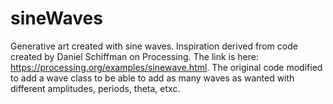 # sineWaves
Generative art created with sine waves. Inspiration derived from code created by Daniel Schiffman on Processing. The link is here: https://processing.org/examples/sinewave.html. The original code modified to add a wave class to be able to add as many waves as wanted with different amplitudes, periods, theta, etxc.
